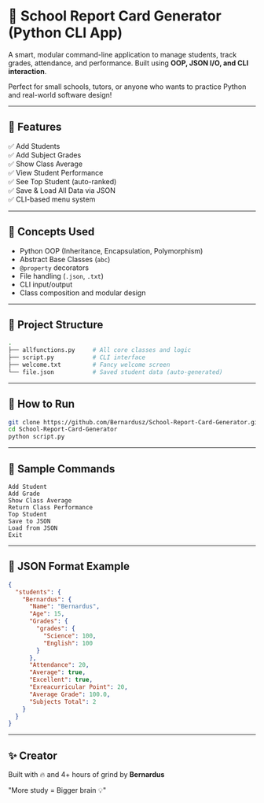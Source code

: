 # 🏫 School Report Card Generator (Python CLI App)

A smart, modular command-line application to manage students, track grades, attendance, and performance. Built using **OOP, JSON I/O, and CLI interaction**.

Perfect for small schools, tutors, or anyone who wants to practice Python and real-world software design!

---

## 📌 Features

✅ Add Students  
✅ Add Subject Grades  
✅ Show Class Average  
✅ View Student Performance  
✅ See Top Student (auto-ranked)  
✅ Save & Load All Data via JSON  
✅ CLI-based menu system

---

## 🧠 Concepts Used

- Python OOP (Inheritance, Encapsulation, Polymorphism)  
- Abstract Base Classes (`abc`)  
- `@property` decorators  
- File handling (`.json`, `.txt`)  
- CLI input/output  
- Class composition and modular design

---

## 📂 Project Structure

```bash
.
├── allfunctions.py     # All core classes and logic
├── script.py           # CLI interface
├── welcome.txt         # Fancy welcome screen
└── file.json           # Saved student data (auto-generated)
```

---

## 🚀 How to Run

```bash
git clone https://github.com/Bernardusz/School-Report-Card-Generator.git
cd School-Report-Card-Generator
python script.py
```

---

## 🧾 Sample Commands

```pgsql
Add Student
Add Grade
Show Class Average
Return Class Performance
Top Student
Save to JSON
Load from JSON
Exit
```

---

## 💾 JSON Format Example

```json
{
  "students": {
    "Bernardus": {
      "Name": "Bernardus",
      "Age": 15,
      "Grades": {
        "grades": {
          "Science": 100,
          "English": 100
        }
      },
      "Attendance": 20,
      "Average": true,
      "Excellent": true,
      "Exreacurricular Point": 20,
      "Average Grade": 100.0,
      "Subjects Total": 2
    }
  }
}
```

---

## ✨ Creator

Built with 🔥 and 4+ hours of grind by **Bernardus**

"More study = Bigger brain 💡"
